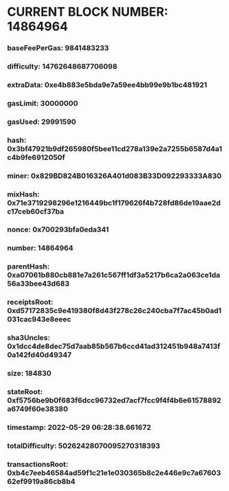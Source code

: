 # CURRENT BLOCK NUMBER: 14864964

### baseFeePerGas: 9841483233
### difficulty: 14762648687706098
### extraData: 0xe4b883e5bda9e7a59ee4bb99e9b1bc481921
### gasLimit: 30000000
### gasUsed: 29991590
### hash: 0x3bf47921b9df265980f5bee11cd278a139e2a7255b6587d4a1c4b9fe6912050f
### miner: 0x829BD824B016326A401d083B33D092293333A830
### mixHash: 0x71e3719298296e1216449bc1f179626f4b728fd86de19aae2dc17ceb60cf37ba
### nonce: 0x700293bfa0eda341
### number: 14864964
### parentHash: 0xa07061b880cb881e7a261c567ff1df3a5217b6ca2a063ce1da56a33bee43d683
### receiptsRoot: 0xd57172835c9e419380f8d43f278c26c240cba7f7ac45b0ad1031cac943e8eeec
### sha3Uncles: 0x1dcc4de8dec75d7aab85b567b6ccd41ad312451b948a7413f0a142fd40d49347
### size: 184830
### stateRoot: 0xf5756be9b0f683f6dcc96732ed7acf7fcc9f4f4b6e61578892a6749f60e38380
### timestamp: 2022-05-29 06:28:38.661672
### totalDifficulty: 50262428070095270318393
### transactionsRoot: 0xb4c7eeb46584ad59f1c21e1e030365b8c2e446e9c7a6760362ef9919a86cb8b4
